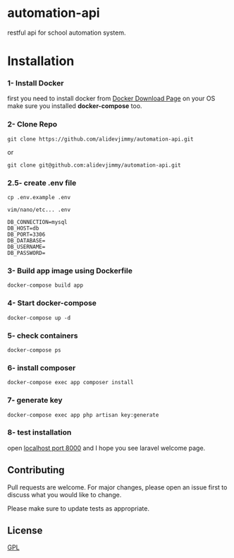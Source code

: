 # automation-api
restful api for school automation system.
# Installation
### 1- Install Docker
first you need to install docker from [Docker Download Page](https://docs.docker.com/get-docker/) on your OS</br>
make sure you installed **docker-compose** too.
### 2- Clone Repo
```
git clone https://github.com/alidevjimmy/automation-api.git
```
or
```
git clone git@github.com:alidevjimmy/automation-api.git
```
### 2.5- create .env file
```
cp .env.example .env
```
```
vim/nano/etc... .env
```

```
DB_CONNECTION=mysql
DB_HOST=db
DB_PORT=3306
DB_DATABASE=
DB_USERNAME=
DB_PASSWORD=
```

### 3- Build app image using Dockerfile
```
docker-compose build app
```
### 4- Start docker-compose
```
docker-compose up -d
```
### 5- check containers
```
docker-compose ps
```
### 6- install composer
```
docker-compose exec app composer install
```
### 7- generate key
```
docker-compose exec app php artisan key:generate
```
### 8- test installation
open [localhost port 8000](http://localhost:8000) and I hope you see laravel welcome page.
## Contributing
Pull requests are welcome. For major changes, please open an issue first to discuss what you would like to change.

Please make sure to update tests as appropriate.

## License
[GPL](https://www.gnu.org/licenses/old-licenses/gpl-2.0.en.html)